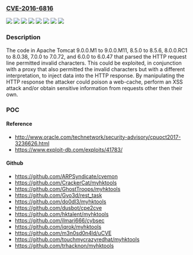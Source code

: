 ### [CVE-2016-6816](https://cve.mitre.org/cgi-bin/cvename.cgi?name=CVE-2016-6816)
![](https://img.shields.io/static/v1?label=Product&message=Apache%20Tomcat&color=blue)
![](https://img.shields.io/static/v1?label=Version&message=6.0.0%20to%206.0.47%20&color=brightgreen)
![](https://img.shields.io/static/v1?label=Version&message=7.0.0%20to%207.0.72%20&color=brightgreen)
![](https://img.shields.io/static/v1?label=Version&message=8.0.0.RC1%20to%208.0.38%20&color=brightgreen)
![](https://img.shields.io/static/v1?label=Version&message=8.5.0%20to%208.5.6%20&color=brightgreen)
![](https://img.shields.io/static/v1?label=Version&message=9.0.0.M1%20to%209.0.0.M11%20&color=brightgreen)
![](https://img.shields.io/static/v1?label=Version&message=Earlier%2C%20unsupported%20versions%20may%20also%20be%20affected.%20&color=brightgreen)
![](https://img.shields.io/static/v1?label=Vulnerability&message=character%20validation%20bypass&color=brightgreen)

### Description

The code in Apache Tomcat 9.0.0.M1 to 9.0.0.M11, 8.5.0 to 8.5.6, 8.0.0.RC1 to 8.0.38, 7.0.0 to 7.0.72, and 6.0.0 to 6.0.47 that parsed the HTTP request line permitted invalid characters. This could be exploited, in conjunction with a proxy that also permitted the invalid characters but with a different interpretation, to inject data into the HTTP response. By manipulating the HTTP response the attacker could poison a web-cache, perform an XSS attack and/or obtain sensitive information from requests other then their own.

### POC

#### Reference
- http://www.oracle.com/technetwork/security-advisory/cpuoct2017-3236626.html
- https://www.exploit-db.com/exploits/41783/

#### Github
- https://github.com/ARPSyndicate/cvemon
- https://github.com/CrackerCat/myhktools
- https://github.com/GhostTroops/myhktools
- https://github.com/Gvo3d/rest_task
- https://github.com/do0dl3/myhktools
- https://github.com/dusbot/cpe2cve
- https://github.com/hktalent/myhktools
- https://github.com/ilmari666/cybsec
- https://github.com/iqrok/myhktools
- https://github.com/m3n0sd0n4ld/uCVE
- https://github.com/touchmycrazyredhat/myhktools
- https://github.com/trhacknon/myhktools

